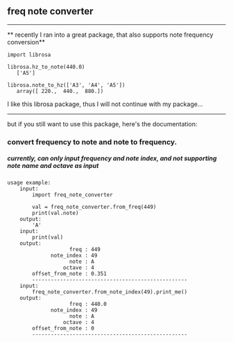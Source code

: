 ## freq note converter
-- -
** recently I ran into a great package, that also supports note frequency conversion**
```
import librosa

librosa.hz_to_note(440.0)
   ['A5']
    
librosa.note_to_hz(['A3', 'A4', 'A5'])
   array([ 220.,  440.,  880.])
```
I like this librosa package, thus I will not continue with my package...  
-- - 

but if you still want to use this package, here's the documentation:
### convert frequency to note and note to frequency.
##### currently, can only input frequency and note index, and not supporting note name and octave as input
```
usage example:
    input:
        import freq_note_converter

        val = freq_note_converter.from_freq(449)
        print(val.note)
    output:
        'A'
    input:
        print(val)
    output:
                    freq : 449
              note_index : 49
                    note : A
                  octave : 4
        offset_from_note : 0.351
        --------------------------------------------------
    input:
        freq_note_converter.from_note_index(49).print_me()
    output:
                    freq : 440.0
              note_index : 49
                    note : A
                  octave : 4
        offset_from_note : 0
        --------------------------------------------------
```
